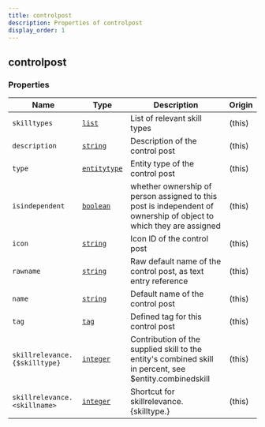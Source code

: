 ```yaml
---
title: controlpost
description: Properties of controlpost
display_order: 1
---
```


## controlpost

### Properties

| Name | Type | Description | Origin |
|------|------|-------------|--------|
| `skilltypes` | [`list`](./list.md) | List of relevant skill types | (this) |
| `description` | [`string`](./string.md) | Description of the control post | (this) |
| `type` | [`entitytype`](./entitytype.md) | Entity type of the control post | (this) |
| `isindependent` | [`boolean`](./boolean.md) | whether ownership of person assigned to this post is independent of ownership of object to which they are assigned | (this) |
| `icon` | [`string`](./string.md) | Icon ID of the control post | (this) |
| `rawname` | [`string`](./string.md) | Raw default name of the control post, as text entry reference | (this) |
| `name` | [`string`](./string.md) | Default name of the control post | (this) |
| `tag` | [`tag`](./tag.md) | Defined tag for this control post | (this) |
| `skillrelevance.{$skilltype}` | [`integer`](./integer.md) | Contribution of the supplied skill to the entity's combined skill in percent, see $entity.combinedskill | (this) |
| `skillrelevance.<skillname>` | [`integer`](./integer.md) | Shortcut for skillrelevance.{skilltype.<skillname>} | (this) |

